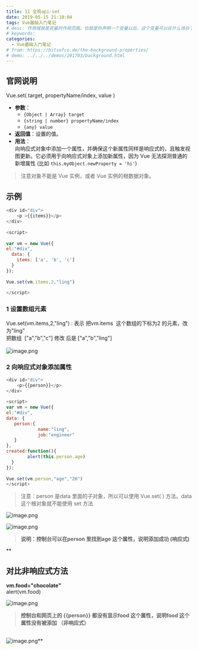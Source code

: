 ```yaml
---
title: 11 全局api-set
date: 2019-05-15 21:10:04
tags: Vue基础入门笔记
# desc: 作用域就是变量的作用范围。也就是你声明一个变量以后，这个变量可以在什么场合下使用。以前的JavaScript只有全局作用域，和函数作用域。
# keywords: 
categories:
  - Vue基础入门笔记
# from: https://bitsofco.de/the-background-properties/
# demo: ../../../demos/201703/background.html
---
```


## 官网说明

Vue.set( target, propertyName/index, value )

- **参数**：
  - `{Object | Array} target`
  - `{string | number} propertyName/index`
  - `{any} value`
- **返回值**：设置的值。<br />
- **用法**：<br />向响应式对象中添加一个属性，并确保这个新属性同样是响应式的，且触发视图更新。它必须用于向响应式对象上添加新属性，因为 Vue 无法探测普通的新增属性 (比如 `this.myObject.newProperty = 'hi'`)

> 注意对象不能是 Vue 实例，或者 Vue 实例的根数据对象。<br />

## 示例

```javascript
<div id="div">  
	<p >{{items}}</p>
</div>
 
<script>
 
var vm = new Vue({
el:"#div",
  data: {
    items: ['a', 'b', 'c']
  }
});
 
Vue.set(vm.items,2,"ling")
 
</script>
```

<a name="oQmUK"></a>
### 1 设置数组元素

Vue.set(vm.items,2,"ling") : 表示 把vm.items  这个数组的下标为2 的元素，改为"ling"<br />把数组  ["a","b","c"] 修改 后是 ["a","b","ling"] <br />**<br />**![image.png](https://cdn.nlark.com/yuque/0/2019/png/271124/1560263719161-45ef7ee2-d80c-4e04-96ff-bb521da96e0b.png#align=left&display=inline&height=80&name=image.png&originHeight=160&originWidth=616&size=8949&status=done&width=308)**<br />**
<a name="ZGzgO"></a>
### 2 向响应式对象添加属性

```javascript
<div id="div">  
	<p>{{person}}</p>
</div>
 
<script>
var vm = new Vue({
el:"#div",
data: {
   person:{
			name:"ling",
			job:"engineer"
   }
},
created:function(){
		alert(this.person.age)
  }
});
 
Vue.set(vm.person,"age","26")
</script>
```

> 注意：person 是data 里面的子对象，所以可以使用 Vue.set( ) 方法。data 这个根对象就不能使用 set 方法



![image.png](https://cdn.nlark.com/yuque/0/2019/png/271124/1560264428484-2a01d752-cb52-453b-a2f5-86e7f23dc4e3.png#align=left&display=inline&height=122&name=image.png&originHeight=244&originWidth=916&size=42867&status=done&width=458)

![image.png](https://cdn.nlark.com/yuque/0/2019/png/271124/1560264440722-f7f3ac4b-49eb-478f-b980-70034bbe8687.png#align=left&display=inline&height=94&name=image.png&originHeight=188&originWidth=904&size=40740&status=done&width=452)

> **说明：控制台可以在person 里找到age 这个属性，说明添加成功 (响应式)**

**
<a name="tdJHQ"></a>
## 对比非响应式方法
**vm.food="chocolate"**<br />alert(vm.food)

![image.png](https://cdn.nlark.com/yuque/0/2019/png/271124/1560264596937-87d15eb3-16b3-4d5d-abd5-3dcf1358123f.png#align=left&display=inline&height=131&name=image.png&originHeight=262&originWidth=1400&size=42983&status=done&width=700)

> **控制台和网页上的 {{person}} 都没有显示food 这个属性，说明food 这个属性没有被添加 （非响应式）**

**<br />**![image.png](https://cdn.nlark.com/yuque/0/2019/png/271124/1560264665607-ec58d779-389f-4945-a269-e548d1e694b6.png#align=left&display=inline&height=374&name=image.png&originHeight=748&originWidth=1264&size=145380&status=done&width=632)**


